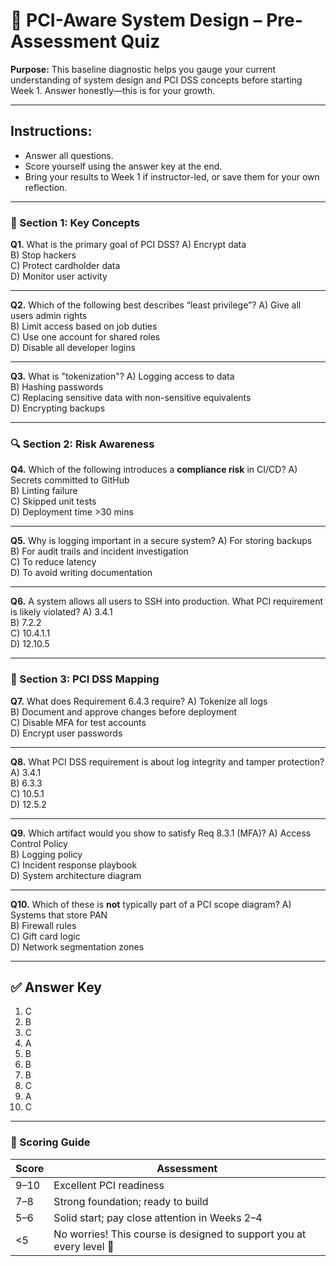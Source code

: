 # 🧪 PCI-Aware System Design – Pre-Assessment Quiz

**Purpose:** This baseline diagnostic helps you gauge your current understanding of system design and PCI DSS concepts before starting Week 1. Answer honestly—this is for your growth.

---

## Instructions:
- Answer all questions.
- Score yourself using the answer key at the end.
- Bring your results to Week 1 if instructor-led, or save them for your own reflection.

---

### 🧠 Section 1: Key Concepts

**Q1.** What is the primary goal of PCI DSS?
A) Encrypt data  
B) Stop hackers  
C) Protect cardholder data  
D) Monitor user activity  

---

**Q2.** Which of the following best describes “least privilege”?
A) Give all users admin rights  
B) Limit access based on job duties  
C) Use one account for shared roles  
D) Disable all developer logins  

---

**Q3.** What is "tokenization"?
A) Logging access to data  
B) Hashing passwords  
C) Replacing sensitive data with non-sensitive equivalents  
D) Encrypting backups  

---

### 🔍 Section 2: Risk Awareness

**Q4.** Which of the following introduces a **compliance risk** in CI/CD?
A) Secrets committed to GitHub  
B) Linting failure  
C) Skipped unit tests  
D) Deployment time >30 mins  

---

**Q5.** Why is logging important in a secure system?
A) For storing backups  
B) For audit trails and incident investigation  
C) To reduce latency  
D) To avoid writing documentation  

---

**Q6.** A system allows all users to SSH into production. What PCI requirement is likely violated?
A) 3.4.1  
B) 7.2.2  
C) 10.4.1.1  
D) 12.10.5  

---

### 📎 Section 3: PCI DSS Mapping

**Q7.** What does Requirement 6.4.3 require?
A) Tokenize all logs  
B) Document and approve changes before deployment  
C) Disable MFA for test accounts  
D) Encrypt user passwords  

---

**Q8.** What PCI DSS requirement is about log integrity and tamper protection?
A) 3.4.1  
B) 6.3.3  
C) 10.5.1  
D) 12.5.2  

---

**Q9.** Which artifact would you show to satisfy Req 8.3.1 (MFA)?
A) Access Control Policy  
B) Logging policy  
C) Incident response playbook  
D) System architecture diagram  

---

**Q10.** Which of these is **not** typically part of a PCI scope diagram?
A) Systems that store PAN  
B) Firewall rules  
C) Gift card logic  
D) Network segmentation zones  

---

## ✅ Answer Key

1. C  
2. B  
3. C  
4. A  
5. B  
6. B  
7. B  
8. C  
9. A  
10. C

---

### 🧮 Scoring Guide

| Score | Assessment                      |
|-------|----------------------------------|
| 9–10  | Excellent PCI readiness         |
| 7–8   | Strong foundation; ready to build |
| 5–6   | Solid start; pay close attention in Weeks 2–4 |
| <5    | No worries! This course is designed to support you at every level 🚀